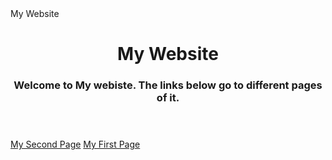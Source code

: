 <!DOCTYPE html>
<html lang="en">
<head>
	<meta charset="UTF-8"
	<title>My Website</title>
<body>
	<header>
		<h1>My Website</h1>
		<h3>Welcome to My webiste. The links below go to different pages of it.</h3>
	</header>
	<section>
		<a href="index.html">My Second Page</a>
		<a href="firstPage.html">My First Page</a>
	</section>
</body>
</html>
